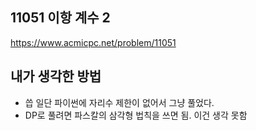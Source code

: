 ## 11051 이항 계수 2

<https://www.acmicpc.net/problem/11051>

## 내가 생각한 방법

<!-- ![이미지](./img.png) -->

- 씁 일단 파이썬에 자리수 제한이 없어서 그냥 풀었다.
- DP로 풀려면 파스칼의 삼각형 법칙을 쓰면 됨. 이건 생각 못함
